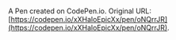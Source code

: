 # 

A Pen created on CodePen.io. Original URL: [https://codepen.io/xXHaloEpicXx/pen/oNQrrJR](https://codepen.io/xXHaloEpicXx/pen/oNQrrJR).

